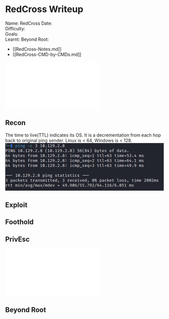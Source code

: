 # RedCross Writeup

Name: RedCross
Date:  
Difficulty:  
Goals:  
Learnt:
Beyond Root:

- [[RedCross-Notes.md]]
- [[RedCross-CMD-by-CMDs.md]]


![](RedCross-map.excalidraw.md)

## Recon

The time to live(TTL) indicates its OS. It is a decrementation from each hop back to original ping sender. Linux is < 64, Windows is < 128.
![ping](HackTheBox/Retired-Machines/RedCross/Screenshots/ping.png)
	
## Exploit

## Foothold

## PrivEsc

![](RedCross-map.excalidraw.md)

## Beyond Root


